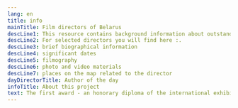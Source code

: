 ```yaml
---
lang: en
title: info
mainTitle: Film directors of Belarus
descLine1: This resource contains background information about outstanding Belarusian filmmakers.
descLine2: For selected directors you will find here :.
descLine3: brief biographical information
descLine4: significant dates
descLine5: filmography
descLine6: photo and video materials
descLine7: places on the map related to the director
dayDirectorTitle: Author of the day
infoTitle: About this project
text: The first award - an honorary diploma of the international exhibition in Paris - was received by the children's musical film “Beethoven's Concert” to the music of Isaac Dunaevsky. And the highest-grossing Belarusian picture was the youth social drama “My Name is Arlekino” by Valery Rybarev (1987). According to the results of rentals in cinemas in the territory of the former USSR for 15 months, the tape attracted 42 million viewers - this is an absolute record. In second place is Igor Dobrolyubov’s comedy "Belye Rosy" (1983). On the third is the children's adventure film “A Girl Seeks a Father” directed by Lev Golub (1959), which was watched by almost 35.5 million people and shown in 83 countries (an absolute geographical leader!). By the way, a film is considered to be recouped, having gathered at least 16 - 20 million viewers. In the history of our cinema there are few such paintings - about three dozen. In total, the museum’s film library has 550 gaming, 180 animated and about 3,000 documentary films. Many Belarusian paintings won people's love. For example, the lyrical musical comedy “My Love” (1940) has not left the screens of Soviet cinemas for 30 years. For the sake of positive emotions, the audience again and again went to watch a fictional story with a happy end.
---
```

